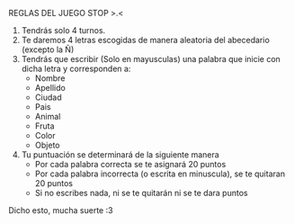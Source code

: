 REGLAS DEL JUEGO STOP >.<
1. Tendrás solo 4 turnos.
2. Te daremos 4 letras escogidas de manera aleatoria del abecedario (excepto la Ñ)
3. Tendrás que escribir (Solo en mayusculas) una palabra que inicie con dicha letra y corresponden a:
   - Nombre
   - Apellido
   - Ciudad
   - Pais
   - Animal
   - Fruta
   - Color
   - Objeto
4. Tu puntuación se determinará de la siguiente manera
   - Por cada palabra correcta se te asignará 20 puntos
   - Por cada palabra incorrecta (o escrita en minuscula), se te quitaran 20 puntos
   - Si no escribes nada, ni se te quitarán ni se te dara puntos

Dicho esto, mucha suerte :3